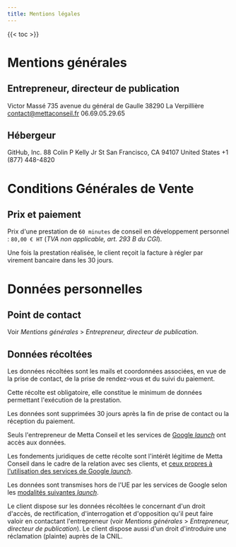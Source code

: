 ```yaml
---
title: Mentions légales
---
```


{{< toc >}}

# Mentions générales
## Entrepreneur, directeur de publication
Victor Massé
735 avenue du général de Gaulle
38290 La Verpillière
contact@mettaconseil.fr
06.69.05.29.65

## Hébergeur
GitHub, Inc.
88 Colin P Kelly Jr St
San Francisco, CA 94107
United States
+1 (877) 448-4820

# Conditions Générales de Vente
## Prix et paiement
Prix d'une prestation de `60 minutes` de conseil en développement personnel : `80,00 € HT` (*TVA non applicable, art. 293 B du CGI*).

Une fois la prestation réalisée, le client reçoit la facture à régler par virement bancaire dans les 30 jours.

# Données personnelles
## Point de contact
Voir *Mentions générales* > *Entrepreneur, directeur de publication*.

## Données récoltées
Les données récoltées sont les mails et coordonnées associées, en vue de la prise de contact, de la prise de rendez-vous et du suivi du paiement.

Cette récolte est obligatoire, elle constitue le minimum de données permettant l'exécution de la prestation.

Les données sont supprimées 30 jours après la fin de prise de contact ou la réception du paiement.

Seuls l'entrepreneur de Metta Conseil et les services de <a href="https://about.google/" target="_blank">Google <i class="material-icons">launch</i></a> ont accès aux données.

Les fondements juridiques de cette récolte sont l'intérêt légitime de Metta Conseil dans le cadre de la relation avec ses clients, et <a href="https://policies.google.com/privacy" target="_blank">ceux propres à l'utilisation des services de Google <i class="material-icons">launch</i></a>.

Les données sont transmises hors de l'UE par les services de Google selon les <a href="https://policies.google.com/privacy/frameworks" target="_blank">modalités suivantes <i class="material-icons">launch</i></a>.

Le client dispose sur les données récoltées le concernant d'un droit d'accès, de rectification, d'interrogation et d'opposition qu'il peut faire valoir en contactant l'entrepreneur (voir *Mentions générales* > *Entrepreneur, directeur de publication*). Le client dispose aussi d'un droit d'introduire une réclamation (plainte) auprès de la CNIL.
